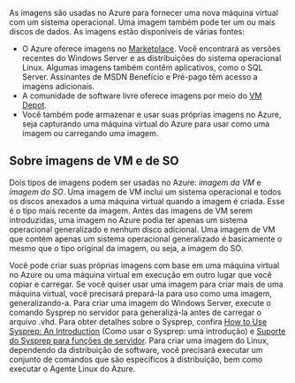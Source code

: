 

As imagens são usadas no Azure para fornecer uma nova máquina virtual com um sistema operacional. Uma imagem também pode ter um ou mais discos de dados. As imagens estão disponíveis de várias fontes:

-	O Azure oferece imagens no [Marketplace](https://azure.microsoft.com/gallery/virtual-machines/). Você encontrará as versões recentes do Windows Server e as distribuições do sistema operacional Linux. Algumas imagens também contêm aplicativos, como o SQL Server. Assinantes de MSDN Benefício e Pré-pago têm acesso a imagens adicionais.
-	A comunidade de software livre oferece imagens por meio do [VM Depot](http://vmdepot.msopentech.com/List/Index).
-	Você também pode armazenar e usar suas próprias imagens no Azure, seja capturando uma máquina virtual do Azure para usar como uma imagem ou carregando uma imagem.

## Sobre imagens de VM e de SO

Dois tipos de imagens podem ser usadas no Azure: *imagem da VM* e *imagem do SO*. Uma imagem de VM inclui um sistema operacional e todos os discos anexados a uma máquina virtual quando a imagem é criada. Esse é o tipo mais recente da imagem. Antes das imagens de VM serem introduzidas, uma imagem no Azure podia ter apenas um sistema operacional generalizado e nenhum disco adicional. Uma imagem de VM que contém apenas um sistema operacional generalizado é basicamente o mesmo que o tipo original da imagem, ou seja, a imagem do SO.

Você pode criar suas próprias imagens com base em uma máquina virtual no Azure ou uma máquina virtual em execução em outro lugar que você copiar e carregar. Se você quiser usar uma imagem para criar mais de uma máquina virtual, você precisará prepará-la para uso como uma imagem, generalizando-a. Para criar uma imagem do Windows Server, execute o comando Sysprep no servidor para generalizá-la antes de carregar o arquivo .vhd. Para obter detalhes sobre o Sysprep, confira [How to Use Sysprep: An Introduction](http://go.microsoft.com/fwlink/p/?LinkId=392030) (Como usar o Sysprep: uma introdução) e [Suporte do Sysprep para funções de servidor](https://msdn.microsoft.com/windows/hardware/commercialize/manufacture/desktop/sysprep-support-for-server-roles). Para criar uma imagem do Linux, dependendo da distribuição de software, você precisará executar um conjunto de comandos que são específicos à distribuição, bem como executar o Agente Linux do Azure.

<!---HONumber=AcomDC_0817_2016-->